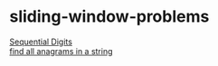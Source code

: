 # sliding-window-problems
[Sequential Digits](https://leetcode.com/problems/sequential-digits/)<br>
[find all anagrams in a string](https://leetcode.com/problems/find-all-anagrams-in-a-string/)
